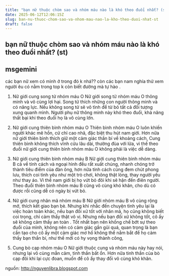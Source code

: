 ```yaml
---
title: "bạn nữ thuộc chòm sao và nhóm máu nào là khó theo đuổi nhất? (st)"
date: 2025-06-12T12:06:15Z
slug: ban-nu-thuoc-chom-sao-va-nhom-mau-nao-la-kho-theo-duoi-nhat-st
draft: false
---
```


## bạn nữ thuộc chòm sao và nhóm máu nào là khó theo đuổi nhất? (st)

## msgemini

các bạn nữ xem có mình ở trong đó k nhá?? còn các bạn nam nghía thử xem người êu có nằm trong top k còn biết đường mà tự hào . 
 
 
1. Nữ giới cung song tử nhóm máu O
Nữ giới song tử nhóm máu O thông minh và vô cùng lợi hại. Song tử thích những con người thông minh và có năng lực. Nếu không song tử sẽ vô tình để từ bỏ tất cả đối tượng xung quanh mình. Người phụ nữ thông minh này khó theo đuổi, khả năng thất bại khi theo đuổi họ là vô cùng lớn.
 
 
2. Nữ giới cung thiên bình nhóm máu O
Thiên bình nhóm máu O luôn khiến người khác mê hồn, cử chỉ cao nhã, đặc biệt thu hút nam giới. Hơn nữa nữ giới thiên bình thích giữ một cảm giác thần bí về khoảng cách, Cung thiên bình không thích vĩnh cửu lâu dài, thường đùa với lửa, vì thế theo đuổi nữ giới cung thiên bình nhóm máu O không phải là việc dễ dàng.
 
3. Nữ giới cung thiên bình nhóm máu B
Nữ giới cung thiên bình nhóm máu B cả về tính cách và ngoại hình đều rất xuất chúng, nhanh chóng trở thành tiêu điểm của đàn ông, hơn nữa tính cách cũng đem chút phong lưu, thích coi tình yêu như một trò chơi, không thật lòng, thay người yêu như thay áo. Vì thế nam giới bị họ vứt bỏ đôi khi sẽ hận đến điên người. Theo đuổi thiên bình nhóm máu B cũng vô cùng khó khăn, cho dù có được rồi cũng dễ có ngày bị vứt bỏ.
 
4. Nữ giới cung nhân mã nhóm máu B
Nữ giới nhóm máu B vô cùng rộng mở, thích kết giao bạn bè. Nhưng khi nhắc đến chuyện tình yêu lại là việc hoàn toàn khác, nếu bạn đối xử tốt với nhân mã, họ cũng không biết coi trọng, chỉ cảm thấy thật vô vị. Nhưng nếu bạn đối xử không tốt, cô ấy sẽ không cảm thấy an toàn . Tốt nhất bạn nên khống chế bớt sự theo đuổi của mình, không nên có cảm giác gần gũi quá, quan trọng là bạn cần tạo cho cô ấy một cảm giác mơ hồ không thể nắm bắt để họ cảm thấy bạn thần bí, như thế mới có hy vọng thành công,
 
5. Cung bò cạp nhóm máu O
Nữ giới thuộc cung và nhóm máu này hay nói, nhưng lại vô cùng mẫn cảm, tinh thần bất ổn. Hơn nữa tinh thần của bò cạp đôi khi lại cực đoan, muốn để cô ấy thay đổi vô cùng khó khăn.
 
 
nguồn: http://nguyenlibra.blogspot.com